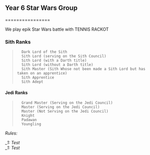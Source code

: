 ## Year 6 Star Wars Group
================

We play epik Star Wars battle with TENNIS RACKOT




### Sith Ranks 

>		Dark Lord of the Sith
>		Sith Lord (serving on the Sith Council)
>		Sith Lord (with a Darth title)
>		Sith Lord (without a Darth title)
>		Sith Master (Sith Whose not been made a Sith Lord but has taken on an apprentice)
>		Sith Apprentice
>		Sith Adept


#### Jedi Ranks
>		Grand Master (Serving on the Jedi Council)
>		Master (Serving on the Jedi Council)
>		Master (Not Serving on the Jedi Council)
>		Knight
>		Padawan
>		Youngling



*Rules:*<br>

_*1: Test*<br>
_*1: Test*
